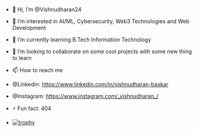 - 👋 Hi, I’m @Vishnudharan24
- 👀 I’m interested in AI/ML, Cybersecurity, Web3 Technologies and Web Development
- 🌱 I’m currently learning B.Tech Information Technology
- 💞️ I’m looking to collaborate on some cool projects with some new thing to learn
- 📫 How to reach me
- @Linkedin: https://www.linkedin.com/in/vishnudharan-baskar
- @Instagram: https://www.instagram.com/_vishnudharan_/
- ⚡ Fun fact: 404

- [![trophy](https://github-profile-trophy.vercel.app/?username=Vishnudharan24)](https://github.com/Vishnudharan24/github-profile-trophy)

<!---
Vishnudharan24/Vishnudharan24 is a ✨ special ✨ repository because its `README.md` (this file) appears on your GitHub profile.
You can click the Preview link to take a look at your changes.
--->

